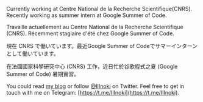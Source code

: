 
Currently working at Centre National de la Recherche Scientifique(CNRS). Recently working as summer intern at Google Summer of Code.

Travaille actuellement au Centre National de la Recherche Scientifique (CNRS). Récemment stagiaire d'été chez Google Summer of Code.

現在 CNRS で働いています。最近Google Summer of Codeでサマーインターンとして働いています。

在法國國家科學研究中心 (CNRS) 工作，近日忙於谷歌程式之夏 (Google Summer of Code) 暑期實習。

You could read [my blog](https://blog.inoki.cc) or follow [@IIInoki](https://twitter.com/IIInoki) on Twitter. Feel free to get in touch with me on Telegram: [https://t.me/IIInoki](https://t.me/IIInoki).
